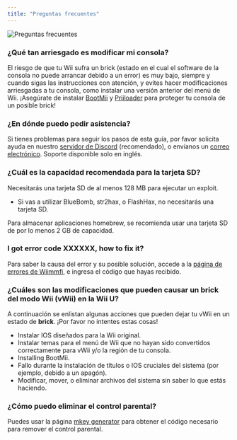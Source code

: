 ```yaml
---
title: "Preguntas frecuentes"
---
```


![Preguntas frecuentes](/images/Wii_Yellow_Gray.jpg)

### ¿Qué tan arriesgado es modificar mi consola?
El riesgo de que tu Wii sufra un brick (estado en el cual el software de la consola no puede arrancar debido a un error) es muy bajo, siempre y cuando sigas las instrucciones con atención, y evites hacer modificaciones arriesgadas a tu consola, como instalar una versión anterior del menú de Wii. ¡Asegúrate de instalar [BootMii](bootmii) y [Priiloader](priiloader) para proteger tu consola de un posible brick!

### ¿En dónde puedo pedir asistencia?
Si tienes problemas para seguir los pasos de esta guía, por favor solicita ayuda en nuestro [servidor de Discord](https://discord.gg/rc24) (recomendado), o envíanos un [correo electrónico](mailto:support@riiconnect24.net). Soporte disponible solo en inglés.

### ¿Cuál es la capacidad recomendada para la tarjeta SD?
Necesitarás una tarjeta SD de al menos 128 MB para ejecutar un exploit.

- Si vas a utilizar BlueBomb, str2hax, o FlashHax, no necesitarás una tarjeta SD.

Para almacenar aplicaciones homebrew, se recomienda usar una tarjeta SD de por lo menos 2 GB de capacidad.

### I got error code XXXXXX, how to fix it?
Para saber la causa del error y su posible solución, accede a la [página de errores de Wiimmfi](https://wiimmfi.de/error), e ingresa el código que hayas recibido.

### ¿Cuáles son las modificaciones que pueden causar un brick del modo Wii (vWii) en la Wii U?
A continuación se enlistan algunas acciones que pueden dejar tu vWii en un estado de **brick**. ¡Por favor no intentes estas cosas!
* Instalar IOS diseñados para la Wii original.
* Instalar temas para el menú de Wii que no hayan sido convertidos correctamente para vWii y/o la región de tu consola.
* Installing BootMii.
* Fallo durante la instalación de títulos o IOS cruciales del sistema (por ejemplo, debido a un apagón).
* Modificar, mover, o eliminar archivos del sistema sin saber lo que estás haciendo.

### ¿Cómo puedo eliminar el control parental?
Puedes usar la página [mkey generator](https://mkey.salthax.org) para obtener el código necesario para remover el control parental.
